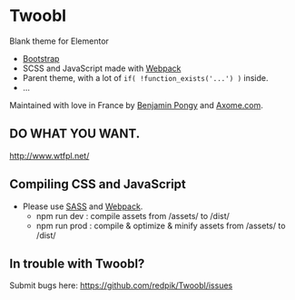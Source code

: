 # Twoobl

Blank theme for Elementor

- [Bootstrap](https://github.com/twbs/bootstrap)
- SCSS and JavaScript made with [Webpack](https://webpack.js.org/)
- Parent theme, with a lot of `if( !function_exists('...') )` inside.
- ...

Maintained with love in France by [Benjamin Pongy](https://twitter.com/redpik/) and [Axome.com](http://www.axome.com).

## DO WHAT YOU WANT.
http://www.wtfpl.net/

## Compiling CSS and JavaScript
- Please use [SASS](http://sass-lang.com/) and [Webpack](https://webpack.js.org/).
     - npm run dev : compile assets from /assets/ to /dist/
     - npm run prod : compile & optimize & minify assets from /assets/ to /dist/    

## In trouble with Twoobl?

Submit bugs here:
https://github.com/redpik/Twoobl/issues